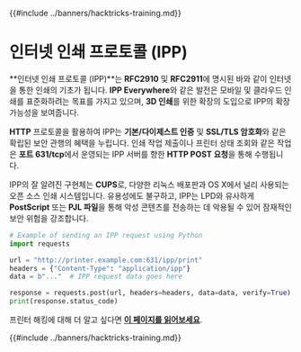 {{#include ../banners/hacktricks-training.md}}

# 인터넷 인쇄 프로토콜 \(IPP\)

**인터넷 인쇄 프로토콜 (IPP)**는 **RFC2910** 및 **RFC2911**에 명시된 바와 같이 인터넷을 통한 인쇄의 기초가 됩니다. **IPP Everywhere**와 같은 발전은 모바일 및 클라우드 인쇄를 표준화하려는 목표를 가지고 있으며, **3D 인쇄**를 위한 확장의 도입으로 IPP의 확장 가능성을 보여줍니다.

**HTTP** 프로토콜을 활용하여 IPP는 **기본/다이제스트 인증** 및 **SSL/TLS 암호화**와 같은 확립된 보안 관행의 혜택을 누립니다. 인쇄 작업 제출이나 프린터 상태 조회와 같은 작업은 **포트 631/tcp**에서 운영되는 IPP 서버를 향한 **HTTP POST 요청**을 통해 수행됩니다.

IPP의 잘 알려진 구현체는 **CUPS**로, 다양한 리눅스 배포판과 OS X에서 널리 사용되는 오픈 소스 인쇄 시스템입니다. 유용성에도 불구하고, IPP는 LPD와 유사하게 **PostScript** 또는 **PJL 파일**을 통해 악성 콘텐츠를 전송하는 데 악용될 수 있어 잠재적인 보안 위험을 강조합니다.
```python
# Example of sending an IPP request using Python
import requests

url = "http://printer.example.com:631/ipp/print"
headers = {"Content-Type": "application/ipp"}
data = b"..."  # IPP request data goes here

response = requests.post(url, headers=headers, data=data, verify=True)
print(response.status_code)
```
프린터 해킹에 대해 더 알고 싶다면 [**이 페이지를 읽어보세요**](http://hacking-printers.net/wiki/index.php/Main_Page). 

{{#include ../banners/hacktricks-training.md}}
